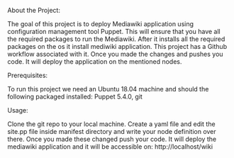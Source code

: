 About the Project:

The goal of this project is to deploy Mediawiki application using configuration management tool Puppet. This will ensure that you have all the required packages to run the Mediawiki. After it installs all the required packages on the os it install mediwiki application. This project has a Github workflow associated with it. Once you made the changes and pushes you code. It will deploy the application on the mentioned nodes.

Prerequisites:

To run this project we need an Ubuntu 18.04 machine and should the following packaged installed: 
	Puppet 5.4.0, git

Usage:

Clone the git repo to your local machine. Create a yaml file and edit the site.pp file inside manifest directory and write your node definition over there. Once you made these changed push your code. It will deploy the mediawiki application and it will be accessible on:
	http://localhost/wiki


